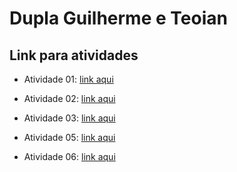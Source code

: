 # Dupla Guilherme e Teoian

## Link para atividades

- Atividade 01: [link aqui](https://drive.google.com/open?id=1cjHnFoXVHb7UbvDrck4ZbaOVXGF_T_wI)

- Atividade 02: [link aqui](https://drive.google.com/open?id=1N9TDFS0ifRSJBKaFB3DFmf7ZvRnI6wPs)

- Atividade 03: [link aqui](https://drive.google.com/drive/folders/1IBHV4PAYjzTmFYpuhcz68rpSzcdmHYzc?usp=sharing)

- Atividade 05: [link aqui](https://drive.google.com/open?id=1eix25lJR0N_LE4M4JbW7aeyU77PVBpIB)

- Atividade 06: [link aqui](https://drive.google.com/open?id=1896ljFJXT9fpOnpuqmCeG09JpYe-VEAb)
